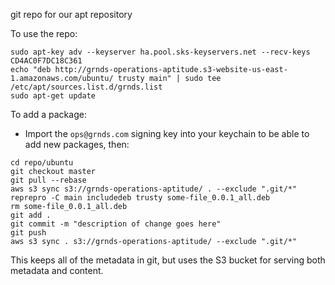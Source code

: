 git repo for our apt repository

To use the repo:
```
sudo apt-key adv --keyserver ha.pool.sks-keyservers.net --recv-keys CD4AC0F7DC18C361
echo "deb http://grnds-operations-aptitude.s3-website-us-east-1.amazonaws.com/ubuntu/ trusty main" | sudo tee /etc/apt/sources.list.d/grnds.list
sudo apt-get update
```

To add a package:
* Import the `ops@grnds.com` signing key into your keychain to be able to add new packages, then:
```
cd repo/ubuntu
git checkout master
git pull --rebase
aws s3 sync s3://grnds-operations-aptitude/ . --exclude ".git/*"
reprepro -C main includedeb trusty some-file_0.0.1_all.deb
rm some-file_0.0.1_all.deb
git add .
git commit -m "description of change goes here"
git push
aws s3 sync . s3://grnds-operations-aptitude/ --exclude ".git/*"
```
This keeps all of the metadata in git, but uses the S3 bucket for serving both metadata and content.

